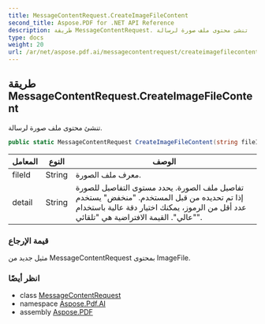 ```yaml
---
title: MessageContentRequest.CreateImageFileContent
second_title: Aspose.PDF for .NET API Reference
description: طريقة MessageContentRequest. تنشئ محتوى ملف صورة لرسالة
type: docs
weight: 20
url: /ar/net/aspose.pdf.ai/messagecontentrequest/createimagefilecontent/
---
```

## طريقة MessageContentRequest.CreateImageFileContent

تنشئ محتوى ملف صورة لرسالة.

```csharp
public static MessageContentRequest CreateImageFileContent(string fileId, string detail = "auto")
```

| المعامل | النوع | الوصف |
| --- | --- | --- |
| fileId | String | معرف ملف الصورة. |
| detail | String | تفاصيل ملف الصورة. يحدد مستوى التفاصيل للصورة إذا تم تحديده من قبل المستخدم. "منخفض" يستخدم عدد أقل من الرموز، يمكنك اختيار دقة عالية باستخدام "عالي". القيمة الافتراضية هي "تلقائي". |

### قيمة الإرجاع

مثيل جديد من MessageContentRequest بمحتوى ImageFile.

### انظر أيضًا

* class [MessageContentRequest](../)
* namespace [Aspose.Pdf.AI](../../../aspose.pdf.ai/)
* assembly [Aspose.PDF](../../../)